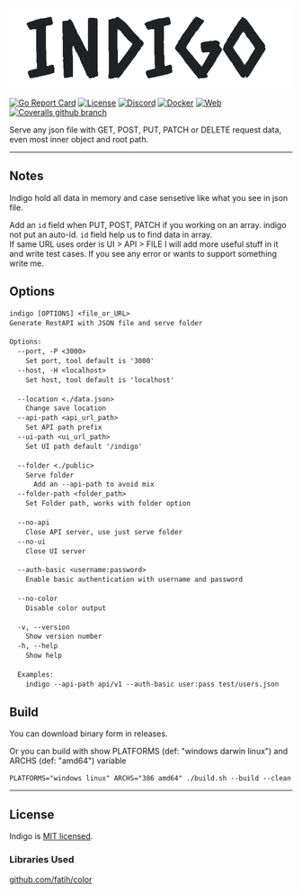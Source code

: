 ![indigo logo](doc/assets/logo.png)

[![Go Report Card](https://goreportcard.com/badge/github.com/rytsh/indigo?style=flat-square)](https://goreportcard.com/report/github.com/rytsh/indigo)
[![License](https://img.shields.io/github/license/rytsh/indigo?color=blue&style=flat-square)](https://raw.githubusercontent.com/rytsh/indigo/master/LICENSE)
[![Discord](https://img.shields.io/discord/706631996478324898?style=flat-square)](https://discordapp.com/channels/706631996478324898)
[![Docker](https://img.shields.io/badge/dockerHub-indigo-blue?style=flat-square&logo=docker)](https://hub.docker.com/r/ryts/indigo)
[![Web](https://img.shields.io/badge/web-gh--pages-blueviolet?style=flat-square)](https://rytsh.github.io/indigo/)
[![Coveralls github branch](https://img.shields.io/coveralls/github/rytsh/indigo/master?style=flat-square)](https://coveralls.io/github/rytsh/indigo?branch=master)

Serve any json file with GET, POST, PUT, PATCH or DELETE request data, even most inner object and root path.

---

## Notes

Indigo hold all data in memory and case sensetive like what you see in json file.

Add an `id` field when PUT, POST, PATCH if you working on an array. indigo not put an auto-id. `id` field help us to find data in array.  
If same URL uses order is UI > API > FILE
I will add more useful stuff in it and write test cases. If you see any error or wants to support something write me.

## Options

```txt
indigo [OPTIONS] <file_or_URL>
Generate RestAPI with JSON file and serve folder

Options:
  --port, -P <3000>
    Set port, tool default is '3000'
  --host, -H <localhost>
    Set host, tool default is 'localhost'

  --location <./data.json>
    Change save location
  --api-path <api_url_path>
    Set API path prefix
  --ui-path <ui_url_path>
    Set UI path default '/indigo'

  --folder <./public>
    Serve folder
      Add an --api-path to avoid mix
  --folder-path <folder_path>
    Set Folder path, works with folder option

  --no-api
    Close API server, use just serve folder
  --no-ui
    Close UI server

  --auth-basic <username:password>
    Enable basic authentication with username and password

  --no-color
    Disable color output

  -v, --version
    Show version number
  -h, --help
    Show help

  Examples:
    indigo --api-path api/v1 --auth-basic user:pass test/users.json
```

## Build

You can download binary form in releases.

Or you can build with show PLATFORMS (def: "windows darwin linux") and ARCHS (def: "amd64") variable

```shell
PLATFORMS="windows linux" ARCHS="386 amd64" ./build.sh --build --clean
```

---

## License

Indigo is [MIT licensed](./LICENSE).

### Libraries Used

[github.com/fatih/color](https://github.com/fatih/color)
